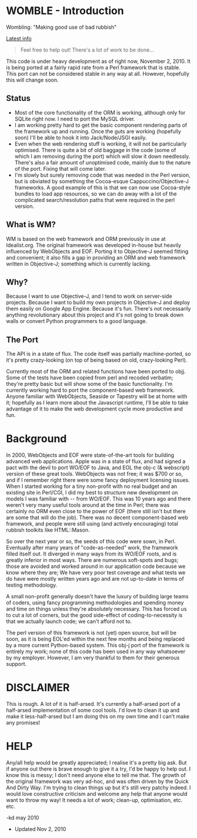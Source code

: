 WOMBLE - Introduction
=====================
Wombling: "Making good use of bad rubbish"

[Latest info](http://wiki.github.com/quile/Womble/)

> Feel free to help out!  There's a lot of work to be done...

This code is under heavy development as of right now,
November 2, 2010.  It is being ported at a fairly rapid rate
from a Perl framework that is stable.  This port can
not be considered stable in any way at all.  However,
hopefully this will change soon.

Status
------
* Most of the core functionality of the ORM is working, although
  only for SQLite right now.  I need to port the MySQL driver.
* I am working pretty hard to get the basic component rendering
  parts of the framework up and running.  Once the guts are
  working (hopefully soon) I'll be able to hook it into
  Jack/Node/JSGI easily.
* Even when the web rendering stuff is working, it will not
  be particularly optimised.  There is quite a bit of old
  baggage in the code (some of which I am removing during
  the port) which will slow it down needlessly.  There's
  also a fair amount of unoptimised code, mainly due to the
  nature of the port.  Fixing that will come later.
* I'm slowly but surely removing code that was needed in the Perl
  version, but is obviated by something the Cocoa-esque
  Cappuccino/Objective-J frameworks.  A good example of this
  is that we can now use Cocoa-style bundles to load app resources,
  so we can do away with a lot of the complicated search/resolution
  paths that were required in the perl version.


What is WM?
-----------

WM is based on the web framework and ORM previously
in use at Idealist.org.  The original framework was
developed in-house but heavily influenced by WebObjects
and EOF.  Porting it to Objective-J seemed fitting
and convenient; it also fills a gap in providing
an ORM and web framework written in Objective-J;
something which is currently lacking.

Why?
----

Because I want to use Objective-J, and I tend to work on server-side
projects.  Because I want to build my own projects in Objective-J
and deploy them easily on Google App Engine.  Because it's fun.
There's not necessarily anything revolutionary about this project
and it's not going to break down walls or convert Python programmers
to a good language.


The Port
--------

The API is in a state of flux.  The code itself
was partially machine-ported, so it's pretty
crazy-looking (on top of being based on old,
crazy-looking Perl).

Currently most of the ORM and related functions have
been ported to objj.  Some of the tests have
been copied from perl and recoded verbatim; they're
pretty basic but will show some of the basic
functionality.  I'm currently working hard
to port the component-based web framework.  Anyone
familiar with WebObjects, Seaside or Tapestry will
be at home with it; hopefully as I learn more about
the Javascript runtime, I'll be able to take advantage
of it to make the web development cycle more productive
and fun.


Background
==========
In 2000, WebObjects and EOF were state-of-the-art tools
for building advanced web applications.  Apple was in
a state of flux, and had signed a pact with the devil
to port WO/EOF to Java, and EOL the obj-c (& webscript)
version of these great tools.  WebObjects was not free;
it was $700 or so, and if I remember right there were some
fancy deployment licensing issues.  When I started
working for a tiny non-profit with no real budget and
an existing site in Perl/CGI, I did my best to structure
new development on models I was familiar with --
from WO/EOF.  This was 10 years ago and there weren't very many
useful tools around at the time in Perl; there was certainly
no ORM even close to the power of EOF (there still isn't
but there are some that will do the job).  There was
no decent component-based web framework, and people
were still using (and actively encouraging) total rubbish
toolkits like HTML::Mason.

So over the next year or so, the seeds of this code were
sown, in Perl.  Eventually after many years of "code-as-needed"
work, the framework filled itself out.  It diverged in many
ways from its WO/EOF roots, and is greatly inferior in most
ways.  There are numerous soft-spots and bugs; those are
avoided and worked around in our application code because
we know where they are; We have very poor test coverage and
what tests we do have were mostly written years ago and
are not up-to-date in terms of testing methodology.

A small non-profit generally doesn't have the luxury of
building large teams of coders, using fancy programming
methodologies and spending money and time on things
unless they're absolutely necessary.  This has forced us to
cut a lot of corners, but the good side-effect of
coding-to-necessity is that we actually launch code; we
can't afford not to.

The perl version of this framework is not (yet) open source,
but will be soon, as it is being EOL'ed within the next
few months and being replaced by a more current Python-based
system.  This obj-j port of the framework is entirely my work;
none of this code has been used in any
way whatsoever by my employer. However, I am very thankful
to them for their generous support.



DISCLAIMER
==========

This is rough.  A lot of it is half-arsed.  It's currently
a half-arsed port of a half-arsed implementation of some
cool tools.  I'd love to clean it up and make it less-half-arsed
but I am doing this on my own time and I can't make any promises!


HELP
====
Any/all help would be greatly appreciated; I realise it's
a pretty big ask.  But if anyone out there is brave enough
to give it a try, I'd be happy to help out.
I know this is messy; I don't need anyone else to tell
me that.  The growth of the original framework was very ad-hoc,
and was often driven by the Quick And Dirty Way.  I'm trying to
clean things up but it's still very patchy indeed.
I would love constructive criticism and welcome any help that
anyone would want to throw my way!  It needs a lot of work; clean-up,
optimisation, etc. etc.


-kd may 2010
* Updated Nov 2, 2010
